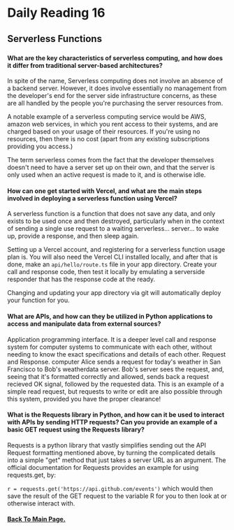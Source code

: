 # Daily Reading 16

## Serverless Functions

###

#### What are the key characteristics of serverless computing, and how does it differ from traditional server-based architectures?

In spite of the name, Serverless computing does not involve an absence of a backend server. However, it does involve essentially no management from the developer's end for the server side infrastructure concerns, as these are all handled by the people you're purchasing the server resources from.

A notable example of a serverless computing service would be AWS, amazon web services, in which you rent access to their systems, and are charged based on your usage of their resources. If you're using no resources, then there is no cost (apart from any existing subscriptions providing you access.)

The term serverless comes from the fact that the developer themselves doesn't need to have a server set up on their own, and that the server is only used when an active request is made to it, and is otherwise idle.

#### How can one get started with Vercel, and what are the main steps involved in deploying a serverless function using Vercel?

A serverless function is a function that does not save any data, and only exists to be used once and then destroyed, particularly when in the context of sending a single use request to a waiting serverless... server... to wake up, provide a response, and then sleep again.

Setting up a Vercel account, and registering for a serverless function usage plan is. You will also need the Vercel CLI installed locally, and after that is done, make an ```api/hello/route.ts``` file in your app directory. Create your call and response code, then test it locally by emulating a serverside responder that has the response code at the ready.

Changing and updating your app directory via git will automatically deploy your function for you.

#### What are APIs, and how can they be utilized in Python applications to access and manipulate data from external sources?

Application programming interface. It is a deeper level call and response system for computer systems to communicate with each other, without needing to know the exact specifications and details of each other. Request and Response. computer Alice sends a request for today's weather in San Francisco to Bob's weatherdata server. Bob's server sees the request, and, seeing that it's formatted correctly and allowed, sends back a request recieved OK signal, followed by the requested data. This is an example of a simple read request, but requests to write or edit are also possible through this system, provided you have the proper clearance!


#### What is the Requests library in Python, and how can it be used to interact with APIs by sending HTTP requests? Can you provide an example of a basic GET request using the Requests library?

Requests is a python library that vastly simplifies sending out the API Request formatting mentioned above, by turning the complicated details into a simple "get" method that just takes a server URL as an argument.
The official documentation for Requests provides an example for using requests.get, by:

`
r = requests.get('https://api.github.com/events')
`
which would then save the result of the GET request to the variable R for you to then look at or otherwise interact with.

#### [Back To Main Page.](https://colorinvert.github.io/reading-notes/)
